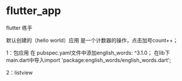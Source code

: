 # flutter_app
flutter 练手

默认创建的（hello world）应用 是一个计数器的操作，点击加号count++；

1：包应用 
在 pubspec.yaml文件中添加english_words: ^3.1.0；
在lib下main.dart中导入import 'package:english_words/english_words.dart';

2：listview


